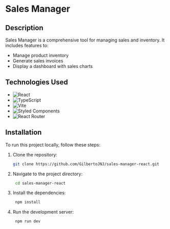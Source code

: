 # Sales Manager

## Description

Sales Manager is a comprehensive tool for managing sales and inventory. It includes features to:
- Manage product inventory
- Generate sales invoices
- Display a dashboard with sales charts

## Technologies Used

- ![React](https://img.shields.io/badge/-React-20232A?style=flat&logo=react&logoColor=61DAFB)
- ![TypeScript](https://img.shields.io/badge/-TypeScript-3178C6?style=flat&logo=typescript&logoColor=white)
- ![Vite](https://img.shields.io/badge/-Vite-646CFF?style=flat&logo=vite&logoColor=white)
- ![Styled Components](https://img.shields.io/badge/-Styled%20Components-DB7093?style=flat&logo=styled-components&logoColor=white)
- ![React Router](https://img.shields.io/badge/-React%20Router-CA4245?style=flat&logo=react-router&logoColor=white)

## Installation

To run this project locally, follow these steps:

1. Clone the repository:
   ```bash
   git clone https://github.com/GilbertoJNJ/sales-manager-react.git
   ```
2. Navigate to the project directory:
   ```bash
    cd sales-manager-react
   ```
3. Install the dependencies:
   ```bash
    npm install
   ```
4. Run the development server:
   ```bash
    npm run dev
   ```